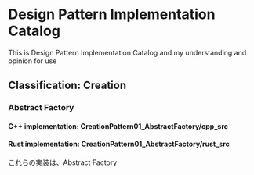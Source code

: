 # Design Pattern Implementation Catalog
 This is Design Pattern Implementation Catalog and my understanding and opinion for use
 
## Classification: Creation
### Abstract Factory
#### C++ implementation: CreationPattern01_AbstractFactory/cpp_src
#### Rust implementation: CreationPattern01_AbstractFactory/rust_src
これらの実装は、Abstract Factory